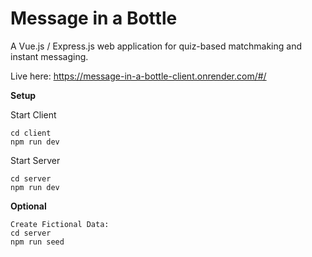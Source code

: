 # Message in a Bottle
A Vue.js / Express.js web application for quiz-based matchmaking and instant messaging.

Live here: https://message-in-a-bottle-client.onrender.com/#/

__Setup__

Start Client
```
cd client
npm run dev
```
Start Server
```
cd server
npm run dev
```

__Optional__
```
Create Fictional Data:
cd server
npm run seed
```
